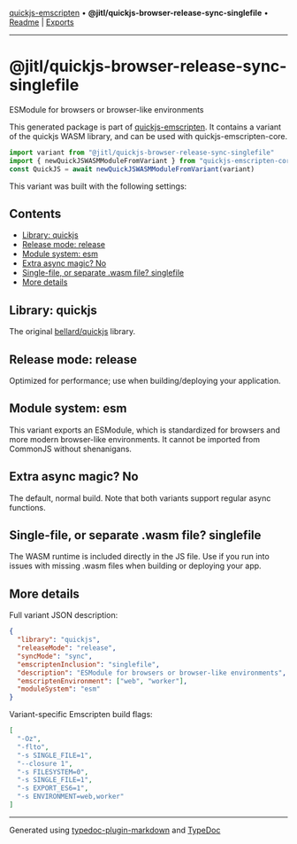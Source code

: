 [quickjs-emscripten](../../packages.md) • **@jitl/quickjs-browser-release-sync-singlefile** • [Readme](index.md) \| [Exports](exports.md)

***

# @jitl/quickjs-browser-release-sync-singlefile

ESModule for browsers or browser-like environments

This generated package is part of [quickjs-emscripten](https://github.com/justjake/quickjs-emscripten).
It contains a variant of the quickjs WASM library, and can be used with quickjs-emscripten-core.

```typescript
import variant from "@jitl/quickjs-browser-release-sync-singlefile"
import { newQuickJSWASMModuleFromVariant } from "quickjs-emscripten-core"
const QuickJS = await newQuickJSWASMModuleFromVariant(variant)
```

This variant was built with the following settings:

## Contents

- [Library: quickjs](index.md#library-quickjs)
- [Release mode: release](index.md#release-mode-release)
- [Module system: esm](index.md#module-system-esm)
- [Extra async magic? No](index.md#extra-async-magic-no)
- [Single-file, or separate .wasm file? singlefile](index.md#single-file-or-separate-wasm-file-singlefile)
- [More details](index.md#more-details)

## Library: quickjs

The original [bellard/quickjs](https://github.com/bellard/quickjs) library.

## Release mode: release

Optimized for performance; use when building/deploying your application.

## Module system: esm

This variant exports an ESModule, which is standardized for browsers and more modern browser-like environments. It cannot be imported from CommonJS without shenanigans.

## Extra async magic? No

The default, normal build. Note that both variants support regular async functions.

## Single-file, or separate .wasm file? singlefile

The WASM runtime is included directly in the JS file. Use if you run into issues with missing .wasm files when building or deploying your app.

## More details

Full variant JSON description:

```json
{
  "library": "quickjs",
  "releaseMode": "release",
  "syncMode": "sync",
  "emscriptenInclusion": "singlefile",
  "description": "ESModule for browsers or browser-like environments",
  "emscriptenEnvironment": ["web", "worker"],
  "moduleSystem": "esm"
}
```

Variant-specific Emscripten build flags:

```json
[
  "-Oz",
  "-flto",
  "-s SINGLE_FILE=1",
  "--closure 1",
  "-s FILESYSTEM=0",
  "-s SINGLE_FILE=1",
  "-s EXPORT_ES6=1",
  "-s ENVIRONMENT=web,worker"
]
```

***

Generated using [typedoc-plugin-markdown](https://www.npmjs.com/package/typedoc-plugin-markdown) and [TypeDoc](https://typedoc.org/)
